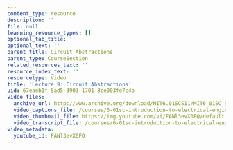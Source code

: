 ```yaml
---
content_type: resource
description: ''
file: null
learning_resource_types: []
optional_tab_title: ''
optional_text: ''
parent_title: Circuit Abstractions
parent_type: CourseSection
related_resources_text: ''
resource_index_text: ''
resourcetype: Video
title: 'Lecture 9: Circuit Abstractions'
uid: 67eaeb1f-5ad5-3903-1701-3ce003fe7c4b
video_files:
  archive_url: http://www.archive.org/download/MIT6.01SCS11/MIT6_01SC_S11_lec09_300k.mp4
  video_captions_file: /courses/6-01sc-introduction-to-electrical-engineering-and-computer-science-i-spring-2011/306240edb825558b8f27f749ec7d7994_FANl3evX0FQ.vtt
  video_thumbnail_file: https://img.youtube.com/vi/FANl3evX0FQ/default.jpg
  video_transcript_file: /courses/6-01sc-introduction-to-electrical-engineering-and-computer-science-i-spring-2011/93f3579d19470bfb8aa57f0c9cb4ae04_FANl3evX0FQ.pdf
video_metadata:
  youtube_id: FANl3evX0FQ
---
```

